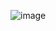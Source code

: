 ![image](https://github.com/crodrigr/study-guide-oracle-certification-profetinal/assets/31961588/5f1c3123-323f-4509-8f90-213b4156075d)
